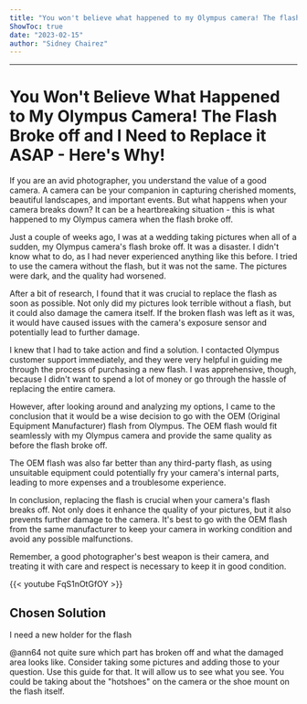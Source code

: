 ```yaml
---
title: "You won't believe what happened to my Olympus camera! The flash broke off and I need to replace it ASAP - here's why!"
ShowToc: true 
date: "2023-02-15"
author: "Sidney Chairez"
---
```

*****
# You Won't Believe What Happened to My Olympus Camera! The Flash Broke off and I Need to Replace it ASAP - Here's Why!

If you are an avid photographer, you understand the value of a good camera. A camera can be your companion in capturing cherished moments, beautiful landscapes, and important events. But what happens when your camera breaks down? It can be a heartbreaking situation - this is what happened to my Olympus camera when the flash broke off.

Just a couple of weeks ago, I was at a wedding taking pictures when all of a sudden, my Olympus camera's flash broke off. It was a disaster. I didn't know what to do, as I had never experienced anything like this before. I tried to use the camera without the flash, but it was not the same. The pictures were dark, and the quality had worsened.

After a bit of research, I found that it was crucial to replace the flash as soon as possible. Not only did my pictures look terrible without a flash, but it could also damage the camera itself. If the broken flash was left as it was, it would have caused issues with the camera's exposure sensor and potentially lead to further damage.

I knew that I had to take action and find a solution. I contacted Olympus customer support immediately, and they were very helpful in guiding me through the process of purchasing a new flash. I was apprehensive, though, because I didn't want to spend a lot of money or go through the hassle of replacing the entire camera.

However, after looking around and analyzing my options, I came to the conclusion that it would be a wise decision to go with the OEM (Original Equipment Manufacturer) flash from Olympus. The OEM flash would fit seamlessly with my Olympus camera and provide the same quality as before the flash broke off.

The OEM flash was also far better than any third-party flash, as using unsuitable equipment could potentially fry your camera's internal parts, leading to more expenses and a troublesome experience.

In conclusion, replacing the flash is crucial when your camera's flash breaks off. Not only does it enhance the quality of your pictures, but it also prevents further damage to the camera. It's best to go with the OEM flash from the same manufacturer to keep your camera in working condition and avoid any possible malfunctions.

Remember, a good photographer's best weapon is their camera, and treating it with care and respect is necessary to keep it in good condition.

{{< youtube FqS1nOtGfOY >}} 



## Chosen Solution
 I need a new holder for the flash

 @ann64 not quite sure which part has broken off and what the damaged area looks like. Consider taking some pictures and adding those to your question. Use this guide for that. It will allow us to see what you see. You could be taking about the "hotshoes" on the camera or the shoe mount on the flash itself.





